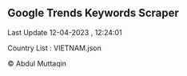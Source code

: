 

## Google Trends Keywords Scraper 
 
Last Update 12-04-2023 , 12:24:01

Country List :
VIETNAM.json



© Abdul Muttaqin 
